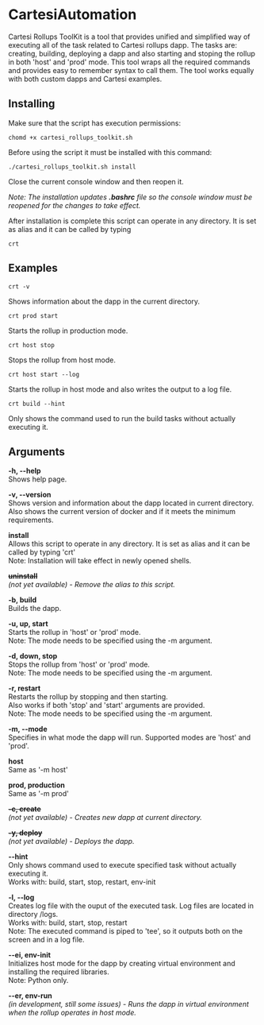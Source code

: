 # CartesiAutomation

Cartesi Rollups ToolKit is a tool that provides unified and simplified way of executing all of the task related to Cartesi rollups dapp.
The tasks are: creating, building, deploying a dapp and also starting and stoping the rollup in both 'host' and 'prod' mode.
This tool wraps all the required commands and provides easy to remember syntax to call them.
The tool works equally with both custom dapps and Cartesi examples.

## Installing

Make sure that the script has execution permissions:
```shell
chomd +x cartesi_rollups_toolkit.sh
```

Before using the script it must be installed with this command:
```shell
./cartesi_rollups_toolkit.sh install
```
Close the current console window and then reopen it.

*Note: The installation updates __.bashrc__ file so the console window must be reopened for the changes to take effect.*

After installation is complete this script can operate in any directory. It is set as alias and it can be called by typing
```shell
crt
```

## Examples

```shell
crt -v
```
Shows information about the dapp in the current directory.

```shell
crt prod start
```
Starts the rollup in production mode.

```shell
crt host stop
```
Stops the rollup from host mode.

```shell
crt host start --log
```
Starts the rollup in host mode and also writes the output to a log file.

```shell
crt build --hint
```
Only shows the command used to run the build tasks without actually executing it.

## Arguments

**-h, --help**  
Shows help page.

**-v, --version**  
Shows version and information about the dapp located in current directory.  
Also shows the current version of docker and if it meets the minimum requirements.

**install**  
Allows this script to operate in any directory. It is set as alias and it can be called by typing 'crt'  
Note: Installation will take effect in newly opened shells.

~~**uninstall**~~  
*(not yet available) - Remove the alias to this script.*

**-b, build**  
Builds the dapp.

**-u, up, start**  
Starts the rollup in 'host' or 'prod' mode.  
Note: The mode needs to be specified using the -m argument.

**-d, down, stop**  
Stops the rollup from 'host' or 'prod' mode.  
Note: The mode needs to be specified using the -m argument.

**-r, restart**  
Restarts the rollup by stopping and then starting.  
Also works if both 'stop' and 'start' arguments are provided.  
Note: The mode needs to be specified using the -m argument.

**-m, --mode**  
Specifies in what mode the dapp will run. Supported modes are 'host' and 'prod'.

**host**  
Same as '-m host'  

**prod, production**  
Same as '-m prod'

~~**-c, create**~~  
*(not yet available) - Creates new dapp at current directory.*

~~**-y, deploy**~~  
*(not yet available) - Deploys the dapp.*

**--hint**  
Only shows command used to execute specified task without actually executing it.  
Works with: build, start, stop, restart, env-init

**-l, --log**  
Creates log file with the ouput of the executed task. Log files are located in directory /logs.  
Works with: build, start, stop, restart  
Note: The executed command is piped to 'tee', so it outputs both on the screen and in a log file.

**--ei, env-init**  
Initializes host mode for the dapp by creating virtual environment and installing the required libraries.  
Note: Python only.

**--er, env-run**  
*(in development, still some issues) - Runs the dapp in virtual environment when the rollup operates in host mode.*

